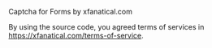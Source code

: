Captcha for Forms by xfanatical.com

By using the source code, you agreed terms of services in https://xfanatical.com/terms-of-service.

